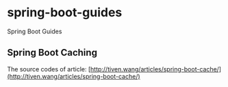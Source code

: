 # spring-boot-guides
Spring Boot Guides

## Spring Boot Caching

The source codes of article: [http://tiven.wang/articles/spring-boot-cache/](http://tiven.wang/articles/spring-boot-cache/)
